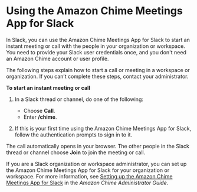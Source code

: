# Using the Amazon Chime Meetings App for Slack<a name="using-slack"></a>

In Slack, you can use the Amazon Chime Meetings App for Slack to start an instant meeting or call with the people in your organization or workspace\. You need to provide your Slack user credentials once, and you don't need an Amazon Chime account or user profile\.

The following steps explain how to start a call or meeting in a workspace or organization\. If you can’t complete these steps, contact your administrator\.

**To start an instant meeting or call**

1. In a Slack thread or channel, do one of the following:
   + Choose **Call**\.
   + Enter **/chime**\.

1. If this is your first time using the Amazon Chime Meetings App for Slack, follow the authentication prompts to sign in to it\.

The call automatically opens in your browser\. The other people in the Slack thread or channel choose **Join** to join the meeting or call\.

If you are a Slack organization or workspace administrator, you can set up the Amazon Chime Meetings App for Slack for your organization or workspace\. For more information, see [Setting up the Amazon Chime Meetings App for Slack](https://docs.aws.amazon.com/chime/latest/ag/config-slack.html) in the *Amazon Chime Administrator Guide*\.